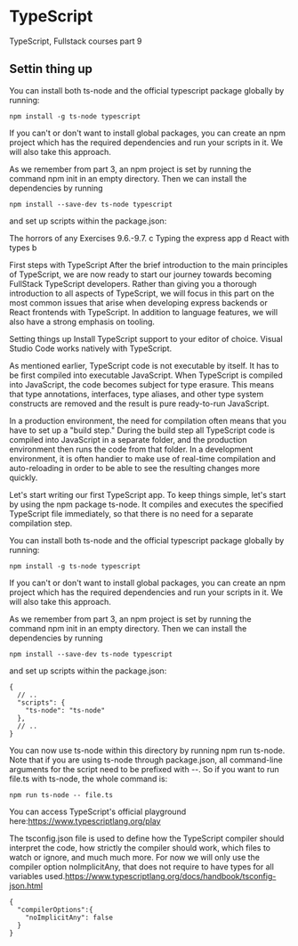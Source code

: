 # TypeScript
TypeScript, Fullstack courses part 9

## Settin thing up

You can install both ts-node and the official typescript package globally by running:

`npm install -g ts-node typescript` 


If you can't or don't want to install global packages, you can create an npm project which has the required dependencies and run your scripts in it. We will also take this approach.

As we remember from part 3, an npm project is set by running the command npm init in an empty directory. Then we can install the dependencies by running

`npm install --save-dev ts-node typescript`

and set up scripts within the package.json:

The horrors of any
Exercises 9.6.-9.7.
c Typing the express app
d React with types
b

First steps with TypeScript
After the brief introduction to the main principles of TypeScript, we are now ready to start our journey towards becoming FullStack TypeScript developers. Rather than giving you a thorough introduction to all aspects of TypeScript, we will focus in this part on the most common issues that arise when developing express backends or React frontends with TypeScript. In addition to language features, we will also have a strong emphasis on tooling.

Setting things up
Install TypeScript support to your editor of choice. Visual Studio Code works natively with TypeScript.

As mentioned earlier, TypeScript code is not executable by itself. It has to be first compiled into executable JavaScript. When TypeScript is compiled into JavaScript, the code becomes subject for type erasure. This means that type annotations, interfaces, type aliases, and other type system constructs are removed and the result is pure ready-to-run JavaScript.

In a production environment, the need for compilation often means that you have to set up a "build step." During the build step all TypeScript code is compiled into JavaScript in a separate folder, and the production environment then runs the code from that folder. In a development environment, it is often handier to make use of real-time compilation and auto-reloading in order to be able to see the resulting changes more quickly.

Let's start writing our first TypeScript app. To keep things simple, let's start by using the npm package ts-node. It compiles and executes the specified TypeScript file immediately, so that there is no need for a separate compilation step.

You can install both ts-node and the official typescript package globally by running:

`npm install -g ts-node typescript`

If you can't or don't want to install global packages, you can create an npm project which has the required dependencies and run your scripts in it. We will also take this approach.

As we remember from part 3, an npm project is set by running the command npm init in an empty directory. Then we can install the dependencies by running

`npm install --save-dev ts-node typescript`

and set up scripts within the package.json:
```
{
  // ..
  "scripts": {
    "ts-node": "ts-node"
  },
  // ..
}
```
You can now use ts-node within this directory by running npm run ts-node. Note that if you are using ts-node through package.json, all command-line arguments for the script need to be prefixed with --. So if you want to run file.ts with ts-node, the whole command is:

`npm run ts-node -- file.ts`

You can access TypeScript's official playground here:https://www.typescriptlang.org/play

The tsconfig.json file is used to define how the TypeScript compiler should interpret the code, how strictly the compiler should work, which files to watch or ignore, and much much more. For now we will only use the compiler option noImplicitAny, that does not require to have types for all variables used.https://www.typescriptlang.org/docs/handbook/tsconfig-json.html

```
{
  "compilerOptions":{
    "noImplicitAny": false
  }
}
```
